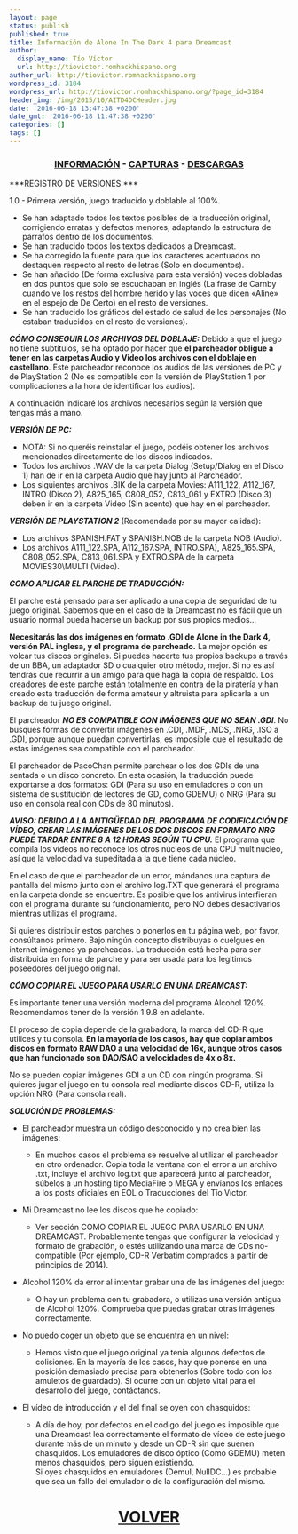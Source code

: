 ```yaml
---
layout: page
status: publish
published: true
title: Información de Alone In The Dark 4 para Dreamcast
author:
  display_name: Tío Víctor
  url: http://tiovictor.romhackhispano.org
author_url: http://tiovictor.romhackhispano.org
wordpress_id: 3184
wordpress_url: http://tiovictor.romhackhispano.org/?page_id=3184
header_img: /img/2015/10/AITD4DCHeader.jpg
date: '2016-06-18 13:47:38 +0200'
date_gmt: '2016-06-18 11:47:38 +0200'
categories: []
tags: []
---
```


<h3 style="text-align: center;"><strong><a href="http://tiovictor.romhackhispano.org/alone-in-the-dark-dc/informacion/">INFORMACIÓN</a> - <a href="http://tiovictor.romhackhispano.org/alone-in-the-dark-dc/capturas/">CAPTURAS</a> - <a href="http://tiovictor.romhackhispano.org/alone-in-the-dark-dc/descargar/">DESCARGAS</a></strong></h3>
***REGISTRO DE VERSIONES:***

1.0 - Primera versión, juego traducido y doblable al 100%.

* Se han adaptado todos los textos posibles de la traducción original, corrigiendo erratas 
y defectos menores, adaptando la estructura de párrafos dentro de los documentos.  
* Se han traducido todos los textos dedicados a Dreamcast.  
* Se ha corregido la fuente para que los caracteres acentuados no destaquen respecto al 
resto de letras (Solo en documentos).  
* Se han añadido (De forma exclusiva para esta versión) voces dobladas en dos puntos que 
solo se escuchaban en inglés (La frase de Carnby cuando ve los restos del hombre herido y 
las voces que dicen &laquo;Aline&raquo; en el espejo de De Certo) en el resto de versiones.  
* Se han traducido los gráficos del estado de salud de los personajes (No estaban traducidos 
en el resto de versiones).

***CÓMO CONSEGUIR LOS ARCHIVOS DEL DOBLAJE:***
Debido a que el juego no tiene subtítulos, se ha optado por hacer que **el parcheador obligue 
a tener en las carpetas Audio y Video los archivos con el doblaje en castellano**. 
Este parcheador reconoce los audios de las versiones de PC y de PlayStation 2 (No es compatible 
con la versión de PlayStation 1 por complicaciones a la hora de identificar los audios).

A continuación indicaré los archivos necesarios según la versión que tengas más a mano.

***VERSIÓN DE PC:***

* NOTA: Si no queréis reinstalar el juego, podéis obtener los archivos mencionados directamente 
de los discos indicados.  
* Todos los archivos .WAV de la carpeta Dialog (Setup/Dialog en el Disco 1) han de ir en la carpeta 
Audio que hay junto al Parcheador.  
* Los siguientes archivos .BIK de la carpeta Movies: A111_122, A112_167, INTRO (Disco 2), A825_165, 
C808_052, C813_061 y EXTRO (Disco 3) deben ir en la carpeta Video (Sin acento) que hay en el 
parcheador.

***VERSIÓN DE PLAYSTATION 2*** (Recomendada por su mayor calidad):

* Los archivos SPANISH.FAT y SPANISH.NOB de la carpeta NOB (Audio).  
* Los archivos A111_122.SPA, A112_167.SPA, INTRO.SPA), A825_165.SPA, C808_052.SPA, C813_061.SPA 
y EXTRO.SPA de la carpeta MOVIES30\MULTI (Video).

***COMO APLICAR EL PARCHE DE TRADUCCIÓN:***

El parche está pensado para ser aplicado a una copia de seguridad de tu juego original. Sabemos 
que en el caso de la Dreamcast no es fácil que un usuario normal pueda hacerse un backup por sus 
propios medios...

**Necesitarás las dos imágenes en formato .GDI de Alone in the Dark 4, versión PAL inglesa, y el 
programa de parcheado.** La mejor opción es volcar tus discos originales. Si puedes hacerte tus 
propios backups a través de un BBA, un adaptador SD o cualquier otro método, mejor. Si no es así 
tendrás que recurrir a un amigo para que haga la copia de respaldo. Los creadores de este parche 
están totalmente en contra de la piratería y han creado esta traducción de forma amateur y altruista 
para aplicarla a un backup de tu juego original.

El parcheador ***NO ES COMPATIBLE CON IMÁGENES QUE NO SEAN .GDI***. No busques formas de convertir 
imágenes en .CDI, .MDF, .MDS, .NRG, .ISO a .GDI, porque aunque puedan convertirlas, es imposible 
que el resultado de estas imágenes sea compatible con el parcheador.

El parcheador de PacoChan permite parchear o los dos GDIs de una sentada o un disco concreto. En 
esta ocasión, la traducción puede exportarse a dos formatos: GDI (Para su uso en emuladores o con 
un sistema de sustitución de lectores de GD, como GDEMU) o NRG (Para su uso en consola real con CDs 
de 80 minutos).

***AVISO: DEBIDO A LA ANTIGÜEDAD DEL PROGRAMA DE CODIFICACIÓN DE VÍDEO, CREAR LAS IMÁGENES DE LOS 
DOS DISCOS EN FORMATO NRG PUEDE TARDAR ENTRE 8 A 12 HORAS SEGÚN TU CPU.*** El programa que compila 
los vídeos no reconoce los otros núcleos de una CPU multinúcleo, así que la velocidad va supeditada 
a la que tiene cada núcleo.

En el caso de que el parcheador de un error, mándanos una captura de pantalla del mismo junto con el 
archivo log.TXT que generará el programa en la carpeta donde se encuentre. Es posible que los 
antivirus interfieran con el programa durante su funcionamiento, pero NO debes desactivarlos mientras 
utilizas el programa.

Si quieres distribuir estos parches o ponerlos en tu página web, por favor, consúltanos primero. Bajo 
ningún concepto distribuyas o cuelgues en internet imágenes ya parcheadas. La traducción está hecha 
para ser distribuida en forma de parche y para ser usada para los legitimos poseedores del juego original.

***CÓMO COPIAR EL JUEGO PARA USARLO EN UNA DREAMCAST:***

Es importante tener una versión moderna del programa Alcohol 120%. Recomendamos tener de la versión 
1.9.8 en adelante.

El proceso de copia depende de la grabadora, la marca del CD-R que utilices y tu consola. **En la mayoría 
de los casos, hay que copiar ambos discos en formato RAW DAO a una velocidad de 16x, aunque otros casos 
que han funcionado son DAO/SAO a velocidades de 4x o 8x.**

No se pueden copiar imágenes GDI a un CD con ningún programa. Si quieres jugar el juego en tu consola 
real mediante discos CD-R, utiliza la opción NRG (Para consola real).

***SOLUCIÓN DE PROBLEMAS:***

* El parcheador muestra un código desconocido y no crea bien las imágenes:
  * En muchos casos el problema se resuelve al utilizar el parcheador en otro ordenador. Copia toda la 
  ventana con el error a un archivo .txt, incluye el archivo log.txt que aparecerá junto al parcheador, 
  súbelos a un hosting tipo MediaFire o MEGA y envíanos los enlaces a los posts oficiales en EOL o 
  Traducciones del Tío Víctor.

* Mi Dreamcast no lee los discos que he copiado:
  * Ver sección COMO COPIAR EL JUEGO PARA USARLO EN UNA DREAMCAST. Probablemente tengas que configurar 
  la velocidad y formato de grabación, o estés utilizando una marca de CDs no-compatible (Por ejemplo, 
  CD-R Verbatim comprados a partir de principios de 2014).

* Alcohol 120% da error al intentar grabar una de las imágenes del juego:
  * O hay un problema con tu grabadora, o utilizas una versión antigua de Alcohol 120%. Comprueba que 
  puedas grabar otras imágenes correctamente.

* No puedo coger un objeto que se encuentra en un nivel:
  * Hemos visto que el juego original ya tenía algunos defectos de colisiones. En la mayoría de los 
  casos, hay que ponerse en una posición demasiado precisa para obtenerlos (Sobre todo con los amuletos 
  de guardado). Si ocurre con un objeto vital para el desarrollo del juego, contáctanos.

* El vídeo de introducción y el del final se oyen con chasquidos:
  * A día de hoy, por defectos en el código del juego es imposible que una Dreamcast lea correctamente 
  el formato de vídeo de este juego durante más de un minuto y desde un CD-R sin que suenen chasquidos. 
  Los emuladores de disco óptico (Como GDEMU) meten menos chasquidos, pero siguen existiendo.  
  Si oyes chasquidos en emuladores (Demul, NullDC...) es probable que sea un fallo del emulador o de la 
  configuración del mismo.

<h1 style="text-align: center;"><strong><a href="http://tiovictor.romhackhispano.org/alone-in-the-dark-dc/">VOLVER</a></strong></h1>
